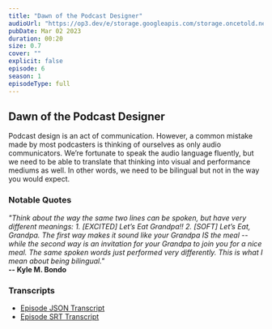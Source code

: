 ```yaml
---
title: "Dawn of the Podcast Designer"
audioUrl: "https://op3.dev/e/storage.googleapis.com/storage.oncetold.net/80000018/20800051/nes006-dawn-of-the-podcast-designer.mp3"
pubDate: Mar 02 2023
duration: 00:20
size: 0.7
cover: ""
explicit: false
episode: 6
season: 1
episodeType: full
---
```


## Dawn of the Podcast Designer

Podcast design is an act of communication. However, a common mistake made by most podcasters is thinking of ourselves as only audio communicators. We’re fortunate to speak the audio language fluently, but we need to be able to translate that thinking into visual and performance mediums as well. In other words, we need to be bilingual but not in the way you would expect.

### Notable Quotes

_"Think about the way the same two lines can be spoken, but have very different meanings: 1. [EXCITED] Let’s Eat Grandpa!! 2. [SOFT] Let’s Eat, Grandpa. The first way makes it sound like your Grandpa IS the meal -- while the second way is an invitation for your Grandpa to join you for a nice meal. The same spoken words just performed very differently. This is what I mean about being bilingual."_<br />
**-- Kyle M. Bondo**

### Transcripts

- [Episode JSON Transcript](https://storage.googleapis.com/storage.oncetold.net/80000018/20800051/transcript.json)
- [Episode SRT Transcript](https://storage.googleapis.com/storage.oncetold.net/80000018/20800051/transcript.srt)
